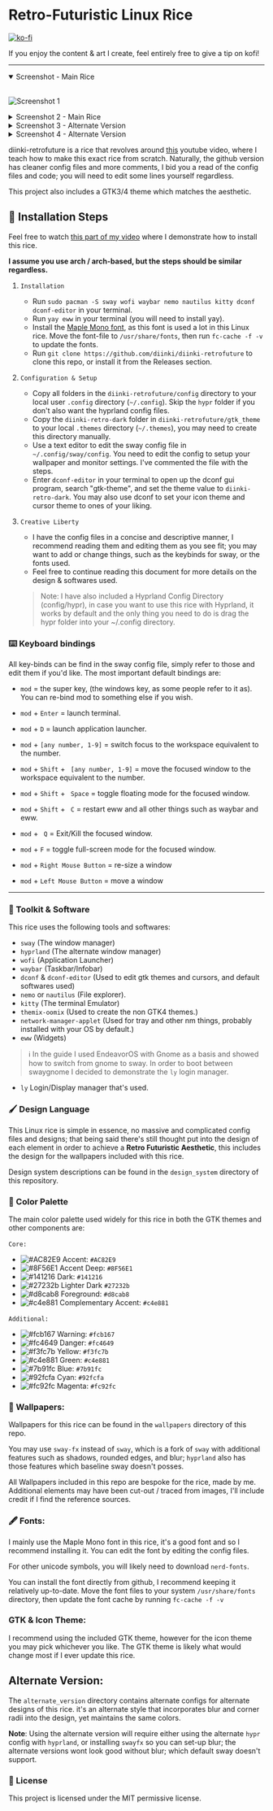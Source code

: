 # Retro-Futuristic Linux Rice

[![ko-fi](https://ko-fi.com/img/githubbutton_sm.svg)](https://ko-fi.com/E1E81FQW4S)

If you enjoy the content & art I create, feel entirely free to give a tip on kofi!

---

<details open>
<br>
<summary>Screenshot - Main Rice</summary>

![Screenshot 1](screenshots/5.png)

</details>

<details closed>
<br>
<summary>Screenshot 2 - Main Rice</summary>

![Screenshot 2](screenshots/3.png)

</details>

<details closed>
<br>
<summary>Screenshot 3 - Alternate Version</summary>

![Screenshot 2](screenshots/alt_1.png)

</details>

<details closed>
<br>
<summary>Screenshot 4 - Alternate Version</summary>

![Screenshot 2](screenshots/alt_2.png)

</details>

diinki-retrofuture is a rice that revolves around [this](https://youtu.be/RtEv91swta0) youtube
video, where I teach how to make this exact rice from scratch. Naturally, the github version
has cleaner config files and more comments, I bid you a read of the config files and code; you will need to
edit some lines yourself regardless.

This project also includes a GTK3/4 theme which matches the aesthetic.

## 📌 Installation Steps

Feel free to watch [this part of my video](https://youtu.be/RtEv91swta0&t=1903) where I demonstrate how to install this rice.

**I assume you use arch / arch-based, but the steps should be similar regardless.**

1. `Installation`
   - Run `sudo pacman -S sway wofi waybar nemo nautilus kitty dconf dconf-editor` in your terminal.
   - Run `yay eww` in your terminal (you will need to install yay).
   - Install the [Maple Mono font](https://github.com/subframe7536/Maple-font), as this font is used a lot in this Linux rice. Move the font-file to `/usr/share/fonts`, then run `fc-cache -f -v` to update the fonts.
   - Run `git clone https://github.com/diinki/diinki-retrofuture` to clone this repo, or install it from the Releases section.
2. `Configuration & Setup`
   - Copy all folders in the `diinki-retrofuture/config` directory to your local user `.config` directory
     (`~/.config`). Skip the `hypr` folder if you don't also want the hyprland config files.
   - Copy the `diinki-retro-dark` folder in `diinki-retrofuture/gtk_theme` to your local `.themes` directory (`~/.themes`), you may need to create this directory manually.
   - Use a text editor to edit the sway config file in `~/.config/sway/config`. You need to edit the config
     to setup your wallpaper and monitor settings. I've commented the file with the steps.
   - Enter `dconf-editor` in your terminal to open up the dconf gui program, search "gtk-theme", and set the theme value to `diinki-retro-dark`. You may also use dconf to set your icon theme and cursor theme to ones of your liking.
3. `Creative Liberty`

   - I have the config files in a concise and descriptive manner, I recommend reading them and
     editing them as you see fit; you may want to add or change things, such as the keybinds for sway, or
     the fonts used.
   - Feel free to continue reading this document for more details on the design & softwares used.

   > Note: I have also included a Hyprland Config Directory (config/hypr), in case you want to use this rice with Hyprland,
   > it works by default and the only thing you need to do is drag the hypr folder into your ~/.config directory.

### ⌨️ Keyboard bindings

All key-binds can be find in the sway config file, simply refer to those and edit them if you'd like.
The most important default bindings are:

- `mod` = the super key, (the windows key, as some people refer to it as). You can re-bind mod to something else if you wish.

- `mod` + `Enter` = launch terminal.
- `mod` + `D` = launch application launcher.
- `mod` + `[any number, 1-9]` = switch focus to the workspace equivalent to the number.
- `mod` + `Shift` + ` [any number, 1-9]` = move the focused window to the workspace equivalent to the number.
- `mod` + `Shift` + ` Space` = toggle floating mode for the focused window.
- `mod` + `Shift` + ` C` = restart eww and all other things such as waybar and eww.
- `mod` + ` Q` = Exit/Kill the focused window.
- `mod` + `F` = toggle full-screen mode for the focused window.
- `mod` + `Right Mouse Button` = re-size a window
- `mod` + `Left Mouse Button` = move a window

---

### 💾 Toolkit & Software

This rice uses the following tools and softwares:

- `sway` (The window manager)
- `hyprland` (The alternate window manager)
- `wofi` (Application Launcher)
- `waybar` (Taskbar/Infobar)
- `dconf` & `dconf-editor` (Used to edit gtk themes and cursors, and default softwares used)
- `nemo` or `nautilus` (File explorer).
- `kitty` (The terminal Emulator)
- `themix-oomix` (Used to create the non GTK4 themes.)
- `network-manager-applet` (Used for tray and other nm things, probably installed with your OS by default.)
- `eww` (Widgets)

> ℹ️ In the guide I used EndeavorOS with Gnome as a basis and showed how to switch from gnome
> to sway. In order to boot between swaygnome I decided to demonstrate the `ly` login
> manager.

- `ly` Login/Display manager that's used.

### 🖌️ Design Language

This Linux rice is simple in essence, no massive and complicated config files and designs;
that being said there's still thought put into the design of each element in order to achieve a **Retro Futuristic Aesthetic**,
this includes the design for the wallpapers included with this rice.

Design system descriptions can be found in the `design_system` directory of this repository.

### 🎨 Color Palette

The main color palette used widely for this rice in both the GTK themes and other components are:

`Core:`

- ![#AC82E9](https://placehold.co/15x15/AC82E9/AC82E9.png) Accent: `#AC82E9`
- ![#8F56E1](https://placehold.co/15x15/8F56E1/8F56E1.png) Accent Deep: `#8F56E1`
- ![#141216](https://placehold.co/15x15/141216/141216.png) Dark: `#141216`
- ![#27232b](https://placehold.co/15x15/27232b/27232b.png) Lighter Dark `#27232b`
- ![#d8cab8](https://placehold.co/15x15/d8cab8/d8cab8.png) Foreground: `#d8cab8`
- ![#c4e881](https://placehold.co/15x15/c4e881/c4e881.png) Complementary Accent: `#c4e881`

`Additional:`

- ![#fcb167](https://placehold.co/15x15/fcb167/fcb167.png) Warning: `#fcb167`
- ![#fc4649](https://placehold.co/15x15/fc4649/fc4649.png) Danger: `#fc4649`
- ![#f3fc7b](https://placehold.co/15x15/f3fc7b/f3fc7b.png) Yellow: `#f3fc7b`
- ![#c4e881](https://placehold.co/15x15/c4e881/c4e881.png) Green: `#c4e881`
- ![#7b91fc](https://placehold.co/15x15/7b91fc/7b91fc.png) Blue: `#7b91fc`
- ![#92fcfa](https://placehold.co/15x15/92fcfa/92fcfa.png) Cyan: `#92fcfa`
- ![#fc92fc](https://placehold.co/15x15/fc92fc/fc92fc.png) Magenta: `#fc92fc`

### 🌆 Wallpapers:

Wallpapers for this rice can be found in the `wallpapers` directory of this repo.

You may use `sway-fx` instead of `sway`, which is a fork of `sway` with additional features
such as shadows, rounded edges, and blur; `hyprland` also has those features which baseline sway
doesn't posses.

All Wallpapers included in this repo are bespoke for the rice, made by me. Additional elements may
have been cut-out / traced from images, I'll include credit if I find the reference sources.

### 🖋️ Fonts:

I mainly use the Maple Mono font in this rice, it's a good font and so I recommend installing it.
You can edit the font by editing the config files.

For other unicode symbols, you will likely need to download `nerd-fonts`.

You can install the font directly from github, I recommend keeping it relatively up-to-date. Move the font
files to your system `/usr/share/fonts` directory, then update the font cache by running `fc-cache -f -v`

### GTK & Icon Theme:

I recommend using the included GTK theme, however for the icon theme you may pick whichever you like. The
GTK theme is likely what would change most if I ever update this rice.

## Alternate Version:

The `alternate_version` directory contains alternate configs for alternate designs of this rice.
it's an alternate style that incorporates blur and corner radii into the design, yet maintains
the same colors.

**Note**: Using the alternate version will require either using the alternate
`hypr` config with `hyprland`, or installing `swayfx` so you can set-up blur; the alternate
versions wont look good without blur; which default sway doesn't support.

### 📜 License

This project is licensed under the MIT permissive license.
